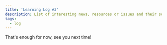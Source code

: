 ```yaml
---
title: 'Learning Log #3'
description: List of interesting news, resources or issues and their solutions I have been lately dealing with.
tags:
  - log
---
```


<Log id="0012" />
<Log id="0013" />
<Log id="0014" />
<Log id="0015" />
<Log id="0016" />
<Log id="0017" />

That's enough for now, see you next time!
